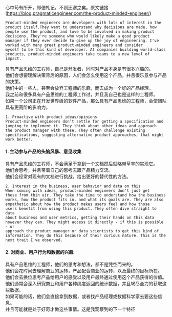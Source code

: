 心中苟有所开，即便札记。不则还塞之矣。原文链接(https://blog.pragmaticengineer.com/the-product-minded-engineer/)
```
Product-minded engineers are developers with lots of interest in the 
product itself.They want to understand why decisions are made, how 
people use the product, and love to be involved in making product 
decisions. They're someone who would likely make a good product 
manager if they ever decide to give up the joy of engineering. I've 
worked with many great product-minded engineers and consider 
myself to be this kind of developer. At companies building world-class 
products, product-minded engineers take teams to a new level of impact.
```
   
具有产品思维的工程师，自己是开发者，同时对产品本身是有很多兴趣的。  
他们会想要理解决策背后的原因，人们会怎么使用这个产品，并且很乐意参与产品的决策。  
他们中的一些人，甚至会放弃工程师的乐趣，而去成为一个好的产品经理。  
我之前和很多具有产品思维的工程师工作过，并且我自己也是这样的工程师。  
如果一个公司正在开发世界级的软件产品，那么具有产品思维的工程师，会使团队具有更高阶的影响力。  
  
```
1. Proactive with product ideas/opinions
Product-minded engineers don’t settle for getting a specification and 
jumping to implement it. They think about other ideas and approach 
the product manager with these. They often challenge existing 
specifications, suggesting alternative product approaches, that might 
work better.
```
  
#### 1. 主动参与产品的头脑风暴、意见收集
具有产品思维的工程师，不会满足于拿到一个文档然后就略带草率的实现它。  
他们会思考，并且带着自己的思考去跟产品精力交流。  
他们会经常对现有的文档进行挑战，给出更好的替代性的方法。  
  
```
2. Interest in the business, user behavior and data on this
When coming with ideas, product-minded engineers don't just get 
these from thin air. They take the time to understand how the business 
works, how the product fits in, and what its goals are. They are also 
empathetic about how the product makes users feel and how those 
users benefit from using this product. They often dive straight to data 
about business and user metrics, getting their hands on this data 
however they can. They might access it directly - if this is possible - or 
approach the product manager or data scientists to get this kind of 
information. They do this because of their curious nature. This is the 
next trait I've observed.
```
  
#### 2. 对商业、用户行为和数据的兴趣
具有产品思维的工程师，他们的思考和想法，都不是凭空而来的。  
他们会花时间去理解商业的运转，产品配合商业的运转，以及最终的目标所在。  
他们会去换位思考产品给用户的感受以及用户最终通过使用这个产品获得的价值。  
他们通常会深入研究商业和用户各种纬度返回的统计数据，并且竭尽全力的获取这些数据。  
如果可能的话，他们会直接拿到数据，或者找产品经理或数据科学家去要这些信息。  
并且可能就是处于好奇才做这些事情。这是我观察到的下一个特征  